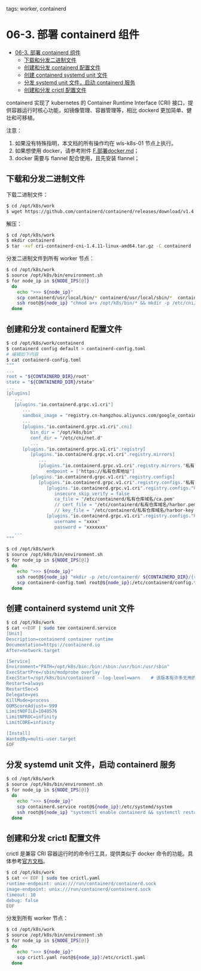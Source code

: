 tags: worker, containerd

# 06-3. 部署 containerd 组件
<!-- TOC -->

- [06-3. 部署 containerd 组件](#06-3-部署-containerd-组件)
    - [下载和分发二进制文件](#下载和分发二进制文件)
    - [创建和分发 containerd 配置文件](#创建和分发-containerd-配置文件)
    - [创建 containerd systemd unit 文件](#创建-containerd-systemd-unit-文件)
    - [分发 systemd unit 文件，启动 containerd 服务](#分发-systemd-unit-文件启动-containerd-服务)
    - [创建和分发 crictl 配置文件](#创建和分发-crictl-配置文件)

<!-- /TOC -->

containerd 实现了 kubernetes 的 Container Runtime Interface (CRI) 接口，提供容器运行时核心功能，如镜像管理、容器管理等，相比 dockerd 更加简单、健壮和可移植。

注意：
1. 如果没有特殊指明，本文档的所有操作均在 wls-k8s-01 节点上执行。
2. 如果想使用 docker，请参考附件 [F.部署docker.md](F.部署docker.md)；
3. docker 需要与 flannel 配合使用，且先安装 flannel；

## 下载和分发二进制文件

下载二进制文件：

``` bash
$ cd /opt/k8s/work
$ wget https://github.com/containerd/containerd/releases/download/v1.4.11/cri-containerd-cni-1.4.11-linux-amd64.tar.gz
```

解压：

``` bash
$ cd /opt/k8s/work
$ mkdir containerd
$ tar -xvf cri-containerd-cni-1.4.11-linux-amd64.tar.gz -C containerd
```

分发二进制文件到所有 worker 节点：

``` bash
$ cd /opt/k8s/work
$ source /opt/k8s/bin/environment.sh
$ for node_ip in ${NODE_IPS[@]}
  do
    echo ">>> ${node_ip}"
    scp containerd/usr/local/bin/* containerd/usr/local/sbin/*  containerd/opt/cni/bin/*  root@${node_ip}:/opt/k8s/bin
    ssh root@${node_ip} "chmod a+x /opt/k8s/bin/* && mkdir -p /etc/cni/net.d"
  done
```

## 创建和分发 containerd 配置文件

```bash
$ cd /opt/k8s/work/containerd
$ containerd config default > containerd-config.toml
# 编辑如下内容
$ cat containerd-config.toml
"""
...
root = "${CONTAINERD_DIR}/root"
state = "${CONTAINERD_DIR}/state"
...
[plugins]
   ...
   [plugins."io.containerd.grpc.v1.cri"]
      ...
      sandbox_image = "registry.cn-hangzhou.aliyuncs.com/google_containers/pause:3.2"
      ...
      [plugins."io.containerd.grpc.v1.cri".cni]
         bin_dir = "/opt/k8s/bin"
         conf_dir = "/etc/cni/net.d"
         ...
      [plugins."io.containerd.grpc.v1.cri".registry]
         [plugins."io.containerd.grpc.v1.cri".registry.mirrors]
            ...
            [plugins."io.containerd.grpc.v1.cri".registry.mirrors."私有仓库域名"]
               endpoint = ["https://私有仓库地址"]
         [plugins."io.containerd.grpc.v1.cri".registry.configs]
            [plugins."io.containerd.grpc.v1.cri".registry.configs."私有仓库域名"]
               [plugins."io.containerd.grpc.v1.cri".registry.configs."私有仓库域名".tls]
                  insecure_skip_verify = false
                  ca_file = "/etc/containerd/私有仓库域名/ca.pem"             # 验证私有仓库证书有效性
                  // cert_file = "/etc/containerd/私有仓库域名/harbor.pem"    # 双向认证 客户端证书
                  // key_file = "/etc/containerd/私有仓库域名/harbor-key.pem" # 双向认证 客户端私钥
               [plugins."io.containerd.grpc.v1.cri".registry.configs."私有仓库域名".auth]
                  username = "xxxx"
                  password = "xxxxxxx"
   ...
""" 

```

``` bash
$ cd /opt/k8s/work
$ source /opt/k8s/bin/environment.sh
$ for node_ip in ${NODE_IPS[@]}
  do
    echo ">>> ${node_ip}"
    ssh root@${node_ip} "mkdir -p /etc/containerd/ ${CONTAINERD_DIR}/{root,state}"
    scp containerd-config.toml root@${node_ip}:/etc/containerd/config.toml
  done
```

## 创建 containerd systemd unit 文件

``` bash
$ cd /opt/k8s/work
$ cat <<EOF | sudo tee containerd.service
[Unit]
Description=containerd container runtime
Documentation=https://containerd.io
After=network.target

[Service]
Environment="PATH=/opt/k8s/bin:/bin:/sbin:/usr/bin:/usr/sbin"
ExecStartPre=/sbin/modprobe overlay
ExecStart=/opt/k8s/bin/containerd --log-level=warn    # 该版本有许多无用的info日志
Restart=always
RestartSec=5
Delegate=yes
KillMode=process
OOMScoreAdjust=-999
LimitNOFILE=1048576
LimitNPROC=infinity
LimitCORE=infinity

[Install]
WantedBy=multi-user.target
EOF
```

## 分发 systemd unit 文件，启动 containerd 服务

``` bash
$ cd /opt/k8s/work
$ source /opt/k8s/bin/environment.sh
$ for node_ip in ${NODE_IPS[@]}
  do
    echo ">>> ${node_ip}"
    scp containerd.service root@${node_ip}:/etc/systemd/system
    ssh root@${node_ip} "systemctl enable containerd && systemctl restart containerd"
  done
```

## 创建和分发 crictl 配置文件

crictl 是兼容 CRI 容器运行时的命令行工具，提供类似于 docker 命令的功能。具体参考[官方文档](https://github.com/kubernetes-sigs/cri-tools/blob/master/docs/crictl.md)。

``` bash
$ cd /opt/k8s/work
$ cat << EOF | sudo tee crictl.yaml
runtime-endpoint: unix:///run/containerd/containerd.sock
image-endpoint: unix:///run/containerd/containerd.sock
timeout: 10
debug: false
EOF
```

分发到所有 worker 节点：

``` bash
$ cd /opt/k8s/work
$ source /opt/k8s/bin/environment.sh
$ for node_ip in ${NODE_IPS[@]}
  do
    echo ">>> ${node_ip}"
    scp crictl.yaml root@${node_ip}:/etc/crictl.yaml
  done
```

